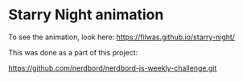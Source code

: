 # Starry Night animation

To see the animation, look here: https://filwas.github.io/starry-night/



This was done as a part of this project:

https://github.com/nerdbord/nerdbord-js-weekly-challenge.git
